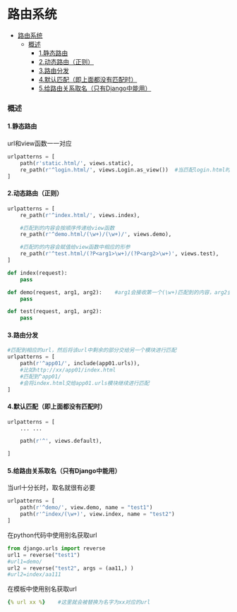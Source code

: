 # 路由系统

<!-- @import "[TOC]" {cmd="toc" depthFrom=1 depthTo=6 orderedList=false} -->
<!-- code_chunk_output -->

- [路由系统](#路由系统)
    - [概述](#概述)
      - [1.静态路由](#1静态路由)
      - [2.动态路由（正则）](#2动态路由正则)
      - [3.路由分发](#3路由分发)
      - [4.默认匹配（即上面都没有匹配时）](#4默认匹配即上面都没有匹配时)
      - [5.给路由关系取名（只有Django中能用）](#5给路由关系取名只有django中能用)

<!-- /code_chunk_output -->

### 概述
#### 1.静态路由
url和view函数一一对应
```python
urlpatterns = [
    path(r'static.html/', views.static),
    re_path(r'^login.html/', views.Login.as_view())  #当匹配login.html时，会匹配的Login这个类
]
```
#### 2.动态路由（正则）
```python
urlpatterns = [
    re_path(r'^index.html/', views.index),

    #匹配到的内容会按顺序传递给view函数
    re_path(r'^demo.html/(\w+)/(\w+)/', views.demo),

    #匹配的的内容会赋值给view函数中相应的形参
    re_path(r'^test.html/(?P<arg1>\w+)/(?P<arg2>\w+)', views.test),
]
```
```python
def index(request):
    pass

def demo(request, arg1, arg2):    #arg1会接收第一个(\w+)匹配到的内容，arg2会接收第二个(\w+)匹配到的内容
    pass

def test(request, arg1, arg2):
    pass
```

#### 3.路由分发
```python
#匹配到相应的url，然后将该url中剩余的部分交给另一个模块进行匹配
urlpatterns = [
    path(r'^app01/', include(app01.urls)),
    #比如http://xx/app01/index.html
    #匹配到^app01/
    #会将index.html交给app01.urls模块继续进行匹配
]
```

#### 4.默认匹配（即上面都没有匹配时）
```python
urlpatterns = [
    ... ...

    path(r'^', views.default),

]
```

#### 5.给路由关系取名（只有Django中能用）
当url十分长时，取名就很有必要
```python
urlpatterns = [
    path(r'^demo/', view.demo, name = "test1")
    path(r'^index/(\w+)', view.index, name = "test2")
]
```
在python代码中使用别名获取url
```python
from django.urls import reverse
url1 = reverse("test1")
#url1=demo/
url2 = reverse("test2", args = (aa11,) )
#url2=index/aa111
```
在模板中使用别名获取url
```yaml
{% url xx %}    #这里就会被替换为名字为xx对应的url
```
